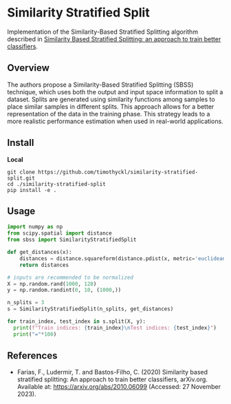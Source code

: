 # Similarity Stratified Split

Implementation of the Similarity-Based Stratified Splitting algorithm described in [Similarity Based Stratified Splitting: an approach to train better classifiers](https://arxiv.org/abs/2010.06099).

## Overview

The authors propose a Similarity-Based Stratified Splitting (SBSS) technique, which uses both the output and input space information to split a dataset. Splits are generated using similarity functions among samples to place similar samples in different splits. This approach allows for a better representation of the data in the training phase. This strategy leads to a more realistic performance estimation when used in real-world applications.

## Install

<!-- **PyPI**
```bash
pip install sbss
``` -->

**Local**

```
git clone https://github.com/timothyckl/similarity-stratified-split.git
cd ./similarity-stratified-split
pip install -e .
```

## Usage

```python
import numpy as np
from scipy.spatial import distance
from sbss import SimilarityStratifiedSplit

def get_distances(x):
    distances = distance.squareform(distance.pdist(x, metric='euclidean'))
    return distances

# inputs are recommended to be normalized
X = np.random.rand(1000, 128)
y = np.random.randint(0, 10, (1000,))

n_splits = 3
s = SimilarityStratifiedSplit(n_splits, get_distances)

for train_index, test_index in s.split(X, y):
  print(f"Train indices: {train_index}\nTest indices: {test_index}")
  print("="*100)
```

## References

- Farias, F., Ludermir, T. and Bastos-Filho, C. (2020) Similarity based stratified splitting: An approach to train better classifiers, arXiv.org. Available at: https://arxiv.org/abs/2010.06099 (Accessed: 27 November 2023). 
